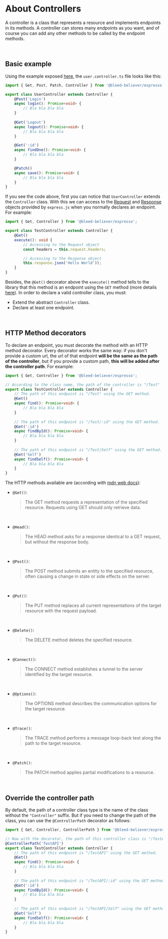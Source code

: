 # About Controllers

A controller is a class that represents a resource and implements endpoints in its methods. A controller can stores many endpoints as you want, and of course you can add any other methods to be called by the endpoint methods.

<br />

## Basic example

Using the example exposed [here](/docs/espresso/getting-started.md#folder-structure), the `user.controller.ts` file looks like this:
```ts
import { Get, Post, Patch, Controller } from '@bleed-believer/espresso';

export class UserController extends Controller {
    @Post('Login')
    async login(): Promise<void> {
        // Bla bla bla bla
    }
    
    @Get('Logout')
    async logout(): Promise<void> {
        // Bla bla bla bla
    }

    @Get(':id')
    async findOne(): Promise<void> {
        // Bla bla bla bla
    }

    @Patch()
    async save(): Promise<void> {
        // Bla bla bla bla
    }
}
```

If you see the code above, first you can notice that `UserController` extends the `Controller` class. With this we can access to the [Request](https://expressjs.com/es/4x/api.html#req) and [Response](https://expressjs.com/es/4x/api.html#res) objects provided by `express.js` when you normally declares an endpoint. For example:

```ts
import { Get, Controller } from '@bleed-believer/espresso';

export class TestController extends Controller {
    @Get()
    execute(): void {
        // Accessing to the Request object
        const headers = this.request.headers;

        // Accessing to the Response object
        this.response.json('Hello World'));
    }
}
```

Besides, the `@Get()` decorator above the `execute()` method tells to the library that this method is an endpoint using the `GET` method (more details [here](#http-method-decorators)). In order to declare a valid controller class, you must:
- Extend the abstract `Controller` class.
- Declare at least one endpoint.

<br />

## HTTP Method decorators

To declare an endpoint, you must decorate the method with an HTTP method decorator. Every decorator works the same way: if you don't provide a custom url, the url of that endpoint __will be the same as the path of the controller__, but if you provide a custom path, __this will be added after the controller path__. For example:

```ts
import { Get, Controller } from '@bleed-believer/espresso';

// According to the class name, the path of the controller is "/Test"
export class TestController extends Controller {
    // The path of this endpoint is "/Test" using the GET method.
    @Get()
    async find(): Promise<void> {
        // Bla bla bla bla
    }
    
    // The path of this endpoint is "/Test/:id" using the GET method.
    @Get(':id')
    async findById(): Promise<void> {
        // Bla bla bla bla
    }
    
    // The path of this endpoint is "/Test/Self" using the GET method.
    @Get('Self')
    async findSelf(): Promise<void> {
        // Bla bla bla bla
    }
}
```

The HTTP methods available are (according with [mdn web docs](https://developer.mozilla.org/en-US/docs/Web/HTTP/Methods)):

- `@Get()`:
    > The GET method requests a representation of the specified resource. Requests using GET should only retrieve data.

    <br />

- `@Head()`:
    > The HEAD method asks for a response identical to a GET request, but without the response body.

    <br />

- `@Post()`:
    > The POST method submits an entity to the specified resource, often causing a change in state or side effects on the server.

    <br />

- `@Put()`:
    > The PUT method replaces all current representations of the target resource with the request payload.

    <br />

- `@Delete()`:
    > The DELETE method deletes the specified resource.

    <br />

- `@Connect()`:
    > The CONNECT method establishes a tunnel to the server identified by the target resource.

    <br />

- `@Options()`:
    > The OPTIONS method describes the communication options for the target resource.

    <br />

- `@Trace()`:
    > The TRACE method performs a message loop-back test along the path to the target resource.

    <br />

- `@Patch()`:
    > The PATCH method applies partial modifications to a resource.

<br />

## Override the controller path

By default, the path of a controller class type is the name of the class without the `"Controller"` suffix. But if you need to change the path of the class, you can use the `@ControllerPath` decorator as follows:

```ts
import { Get, Controller, ControllerPath } from '@bleed-believer/espresso';

// Now with the decorator, the path of this controller class is "/TestAPI"
@ControllerPath('TestAPI')
export class TestController extends Controller {
    // The path of this endpoint is "/TestAPI" using the GET method.
    @Get()
    async find(): Promise<void> {
        // Bla bla bla bla
    }
    
    // The path of this endpoint is "/TestAPI/:id" using the GET method.
    @Get(':id')
    async findById(): Promise<void> {
        // Bla bla bla bla
    }
    
    // The path of this endpoint is "/TestAPI/Self" using the GET method.
    @Get('Self')
    async findSelf(): Promise<void> {
        // Bla bla bla bla
    }
}
```